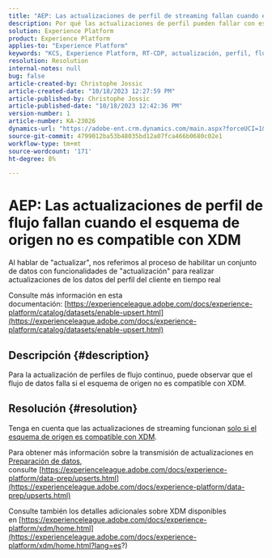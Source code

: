 ```yaml
---
title: "AEP: Las actualizaciones de perfil de streaming fallan cuando el esquema de origen no es compatible con XDM"
description: Por qué las actualizaciones de perfil pueden fallar con esquemas no compatibles con XDM
solution: Experience Platform
product: Experience Platform
applies-to: "Experience Platform"
keywords: "KCS, Experience Platform, RT-CDP, actualización, perfil, flujo, XDM, esquema"
resolution: Resolution
internal-notes: null
bug: false
article-created-by: Christophe Jossic
article-created-date: "10/18/2023 12:27:59 PM"
article-published-by: Christophe Jossic
article-published-date: "10/18/2023 12:42:36 PM"
version-number: 1
article-number: KA-23026
dynamics-url: "https://adobe-ent.crm.dynamics.com/main.aspx?forceUCI=1&pagetype=entityrecord&etn=knowledgearticle&id=ff94f9c1-b16d-ee11-8df0-6045bd006793"
source-git-commit: 4799012ba53b48035bd12a07fca466b0680c02e1
workflow-type: tm+mt
source-wordcount: '171'
ht-degree: 8%

---
```


# AEP: Las actualizaciones de perfil de flujo fallan cuando el esquema de origen no es compatible con XDM


Al hablar de &quot;actualizar&quot;, nos referimos al proceso de habilitar un conjunto de datos con funcionalidades de &quot;actualización&quot; para realizar actualizaciones de los datos del perfil del cliente en tiempo real

Consulte más información en esta documentación: [https://experienceleague.adobe.com/docs/experience-platform/catalog/datasets/enable-upsert.html](https://experienceleague.adobe.com/docs/experience-platform/catalog/datasets/enable-upsert.html)

## Descripción {#description}

Para la actualización de perfiles de flujo continuo, puede observar que el flujo de datos falla si el esquema de origen no es compatible con XDM. 

## Resolución {#resolution}


Tenga en cuenta que las actualizaciones de streaming funcionan <u>solo si el esquema de origen es compatible con XDM</u>.

Para obtener más información sobre la transmisión de actualizaciones en [Preparación de datos](https://experienceleague.adobe.com/docs/experience-platform/data-prep/home.html?lang=es), consulte [https://experienceleague.adobe.com/docs/experience-platform/data-prep/upserts.html](https://experienceleague.adobe.com/docs/experience-platform/data-prep/upserts.html)



Consulte también los detalles adicionales sobre XDM disponibles en [https://experienceleague.adobe.com/docs/experience-platform/xdm/home.html](https://experienceleague.adobe.com/docs/experience-platform/xdm/home.html?lang=es?)
